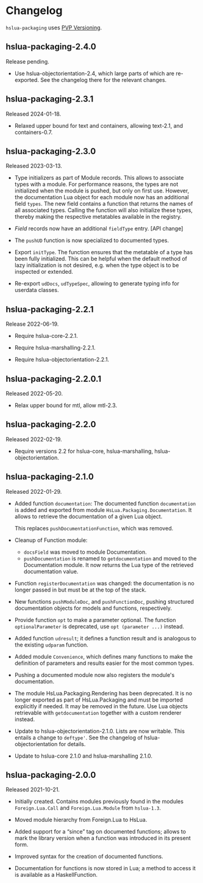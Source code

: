 # Changelog

`hslua-packaging` uses [PVP Versioning][].

## hslua-packaging-2.4.0

Release pending.

-   Use hslua-objectorientation-2.4, which large parts of which
    are re-exported. See the changelog there for the relevant
    changes.

## hslua-packaging-2.3.1

Released 2024-01-18.

-   Relaxed upper bound for text and containers, allowing
    text-2.1, and containers-0.7.

## hslua-packaging-2.3.0

Released 2023-03-13.

-   Type initializers as part of Module records. This allows to
    associate types with a module. For performance reasons, the
    types are not initialized when the module is pushed, but only
    on first use. However, the documentation Lua object for each
    module now has an additional field `types`. The new field
    contains a function that returns the names of all associated
    types. Calling the function will also initialize these types,
    thereby making the respective metatables available in the
    registry.

-   *Field* records now have an additional `fieldType` entry.
    \[API change\]

-   The `pushUD` function is now specialized to documented types.

-   Export `initType`. The function ensures that the metatable of
    a type has been fully initialized. This can be helpful when
    the default method of lazy initialization is not desired, e.g.
    when the type object is to be inspected or extended.

-   Re-export `udDocs`, `udTypeSpec`, allowing to generate typing
    info for userdata classes.

## hslua-packaging-2.2.1

Release 2022-06-19.

-   Require hslua-core-2.2.1.

-   Require hslua-marshalling-2.2.1.

-   Require hslua-objectorientation-2.2.1.

## hslua-packaging-2.2.0.1

Released 2022-05-20.

-   Relax upper bound for mtl, allow mtl-2.3.

## hslua-packaging-2.2.0

Released 2022-02-19.

-   Require versions 2.2 for hslua-core, hslua-marshalling,
    hslua-objectorientation.

## hslua-packaging-2.1.0

Released 2022-01-29.

-   Added function `documentation`: The documented function
    `documentation` is added and exported from module
    `HsLua.Packaging.Documentation`. It allows to retrieve the
    documentation of a given Lua object.

    This replaces `pushDocumentationFunction`, which was removed.

-   Cleanup of Function module:

    -   `docsField` was moved to module Documentation.
    -   `pushDocumentation` is renamed to `getdocumentation` and
        moved to the Documentation module. It now returns the Lua
        type of the retrieved documentation value.

-   Function `registerDocumentation` was changed: the documentation
    is no longer passed in but must be at the top of the stack.

-   New functions `pushModuleDoc`, and `pushFunctionDoc`, pushing
    structured documentation objects for models and functions,
    respectively.

-   Provide function `opt` to make a parameter optional. The
    function `optionalParameter` is deprecated, use `opt
    (parameter ...)` instead.

-   Added function `udresult`; it defines a function result and is
    analogous to the existing `udparam` function.

-   Added module `Convenience`, which defines many functions to
    make the definition of parameters and results easier for
    the most common types.

-   Pushing a documented module now also registers the module's
    documentation.

-   The module HsLua.Packaging.Rendering has been deprecated. It
    is no longer exported as part of HsLua.Packaging and must be
    imported explicitly if needed. It may be removed in the
    future. Use Lua objects retrievable with `getdocumentation`
    together with a custom renderer instead.

-   Update to hslua-objectorientation-2.1.0. Lists are now
    writable. This entails a change to `deftype'`. See the
    changelog of hslua-objectorientation for details.

-   Update to hslua-core 2.1.0 and hslua-marshalling 2.1.0.

## hslua-packaging-2.0.0

Released 2021-10-21.

-   Initially created. Contains modules previously found in the
    modules `Foreign.Lua.Call` and `Foreign.Lua.Module` from
    `hslua-1.3`.

-   Moved module hierarchy from Foreign.Lua to HsLua.

-   Added support for a “since” tag on documented functions;
    allows to mark the library version when a function was
    introduced in its present form.

-   Improved syntax for the creation of documented functions.

-   Documentation for functions is now stored in Lua; a method to
    access it is available as a HaskellFunction.

  [PVP Versioning]: https://pvp.haskell.org
